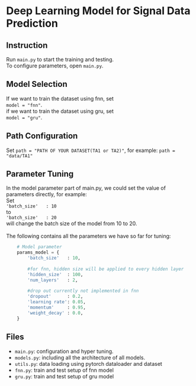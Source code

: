# Deep Learning Model for Signal Data Prediction

## Instruction
Run `main.py` to start the training and testing.<br />
To configure parameters, open `main.py`.<br />
## Model Selection
If we want to train the dataset using fnn, set <br />
`model = "fnn"`.<br />
if we want to train the dataset using gru, set <br />
`model = "gru"`.<br />

## Path Configuration
Set `path = "PATH OF YOUR DATASET(TA1 or TA2)"`, for example: `path = "data/TA1"`<br />
## Parameter Tuning
In the model parameter part of main.py, we could set the value of parameters directly, for example:<br />
Set<br />
`'batch_size'   : 10` <br />
to <br />
`'batch_size'   : 20` <br />
will change the batch size of the model from 10 to 20.<br /><br />
The following contains all the parameters we have so far for tuning:<br />
```Python
    # Model parameter
    params_model = {
        'batch_size'   : 10,
        
        #for fnn, hidden size will be applied to every hidden layer
        'hidden_size'  : 100,
        'num_layers'   : 2,
        
        #drop out currently not implemented in fnn
        'dropout'      : 0.2,
        'learning rate': 0.05,
        'momentum'     : 0.95,
        'weight_decay' : 0.0,
    }
```
## Files
- `main.py`: configuration and hyper tuning.<br />
- `models.py`: including all the architecture of all models.<br />
- `utils.py`: data loading using pytorch dataloader and dataset
- `fnn.py`: train and test setup of fnn model
- `gru.py`: train and test setup of gru model
